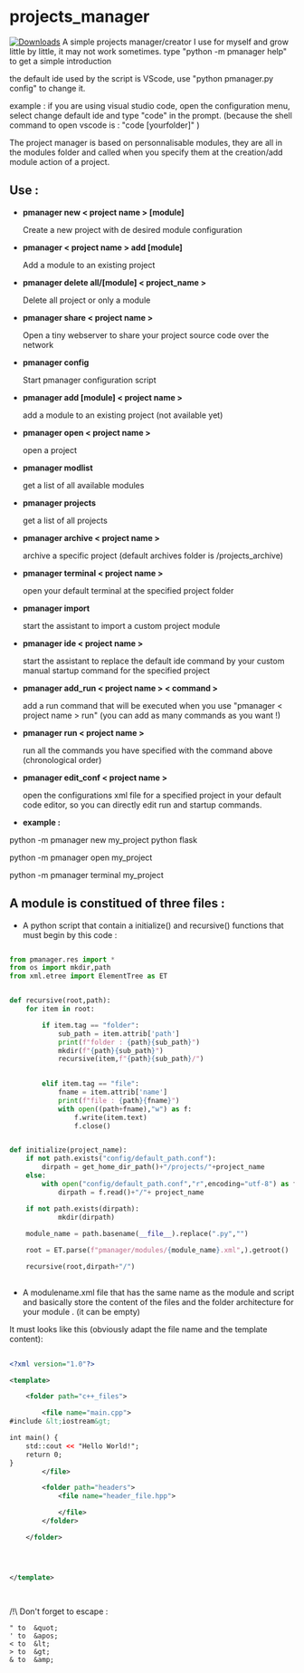 # projects_manager

[![Downloads](https://static.pepy.tech/personalized-badge/projects-manager?period=total&units=none&left_color=black&right_color=blue&left_text=Downloads%20with%20pip)](https://pypi.org/project/projects-manager/)
A simple projects manager/creator I use for myself and grow little by little, it may not work sometimes.
type "python -m pmanager help" to get a simple introduction

the default ide used by the script is VScode, use "python pmanager.py config" to change it.

example :
if you are using visual studio code, open the  configuration menu, select change default ide and type "code" in the prompt. 
(because the shell command to open vscode is : "code [yourfolder]" )

The project manager is based on personnalisable modules, they are all in the modules folder and called when you specify them at the creation/add module action of a project.

## Use :


- **pmanager new < project name > [module]**
    
    Create a new project with de desired module configuration



- **pmanager < project name > add [module]**
    
    
    Add a module to an existing project



- **pmanager delete all/[module] < project_name >**
    
    
    Delete all project or only a module



- **pmanager share < project name >**
    
    
    Open a tiny webserver to share your project source code over
    the network



- **pmanager config**


    Start pmanager configuration script



- **pmanager add [module] < project name >**
    
    
    add a module to an existing project (not available yet)


- **pmanager open < project name >**


    open a project


- **pmanager modlist**


    get a list of all available modules


- **pmanager projects**


    get a list of all projects


- **pmanager archive < project name >**


    archive a specific project 
    (default archives folder is <user home directory>/projects_archive)


- **pmanager terminal < project name >**


    open your default terminal at the specified project folder

- **pmanager import**


    start the assistant to import a custom project module

- **pmanager ide < project name >**

    
    start the assistant to replace the default ide command by your custom manual startup command for the specified project

- **pmanager add_run < project name > < command >**


    add a run command that will be executed when you use "pmanager < project name > run"
    (you can add as many commands as you want !)

- **pmanager run < project name >**
    

    run all the commands you have specified with the command above (chronological order)


- **pmanager edit_conf < project name >**

    open the configurations xml file for a specified project in your default code editor, so you can directly edit run and startup commands.

- **example :**


python -m pmanager new my_project python flask


python -m pmanager open my_project


python -m pmanager terminal my_project





## A module is constitued of three files :

- A python script that contain a initialize()  and recursive() functions that must begin by this code :


```python

from pmanager.res import *
from os import mkdir,path
from xml.etree import ElementTree as ET


def recursive(root,path):
    for item in root:

        if item.tag == "folder":
            sub_path = item.attrib['path']
            print(f"folder : {path}{sub_path}")
            mkdir(f"{path}{sub_path}")
            recursive(item,f"{path}{sub_path}/")

            
        elif item.tag == "file":
            fname = item.attrib['name']
            print(f"file : {path}{fname}")
            with open((path+fname),"w") as f:
                f.write(item.text)
                f.close()


def initialize(project_name):
    if not path.exists("config/default_path.conf"):
        dirpath = get_home_dir_path()+"/projects/"+project_name
    else:
        with open("config/default_path.conf","r",encoding="utf-8") as f:
            dirpath = f.read()+"/"+ project_name

    if not path.exists(dirpath):
            mkdir(dirpath)
        
    module_name = path.basename(__file__).replace(".py","")

    root = ET.parse(f"pmanager/modules/{module_name}.xml",).getroot()

    recursive(root,dirpath+"/")
    


 ```



- A modulename.xml file that has the same name as the module and script and basically store the content of the files and the folder architecture for your module . (it can be empty)

It must looks like this (obviously adapt the file name and the template content):


```xml
    
<?xml version="1.0"?>

<template>

    <folder path="c++_files">

        <file name="main.cpp">
#include &lt;iostream&gt;

int main() {
    std::cout << "Hello World!";
    return 0;
}
        </file>

        <folder path="headers">
            <file name="header_file.hpp">

            </file>
        </folder>

    </folder>




</template>

    
```

/!\ Don't forget to escape :

```
" to  &quot;
' to  &apos;
< to  &lt;
> to  &gt;
& to  &amp;

```



